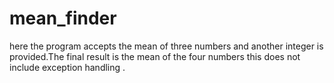 # mean_finder
here the  program accepts the mean of three numbers and another integer is provided.The final result is the mean of the four numbers
this does not include exception handling .
